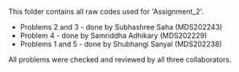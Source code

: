 This folder contains all raw codes used for 'Assignment_2'.<br>
- Problems 2 and 3 - done by Subhashree Saha (MDS202243)
- Problem 4 - done by Samriddha Adhikary (MDS202229)
- Problems 1 and 5 - done by Shubhangi Sanyal (MDS202238)<br>

All problems were checked and reviewed by all three collaborators.

